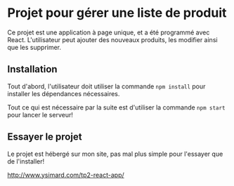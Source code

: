 # Projet pour gérer une liste de produit

Ce projet est une application à page unique, et a été programmé avec React. L'utilisateur peut ajouter des nouveaux produits, les modifier ainsi que les supprimer.

## Installation

Tout d'abord, l'utilisateur doit utiliser la commande `npm install` pour installer les dépendances nécessaires.

Tout ce qui est nécessaire par la suite est d'utiliser la commande `npm start` pour lancer le serveur!

## Essayer le projet

Le projet est hébergé sur mon site, pas mal plus simple pour l'essayer que de l'installer!

http://www.ysimard.com/tp2-react-app/

